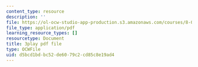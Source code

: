 ```yaml
---
content_type: resource
description: ''
file: https://ol-ocw-studio-app-production.s3.amazonaws.com/courses/8-01sc-classical-mechanics-fall-2016/d5bcd1bdbc52de6079c2cd85c8e19ad4_CFh3gu-z_rc.pdf
file_type: application/pdf
learning_resource_types: []
resourcetype: Document
title: 3play pdf file
type: OCWFile
uid: d5bcd1bd-bc52-de60-79c2-cd85c8e19ad4
---
```

